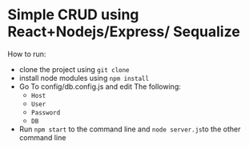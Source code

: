 <html>
<body>
<h1>Simple CRUD using React+Nodejs/Express/ Sequalize</h1>
<p>How to run:</p>
<ul>
<li>clone the project using <code>git clone</code></li>
<li>install node modules using <code>npm install</code></li>
<li>Go To config/db.config.js and edit The following:
    <ul>
        <li><code>Host</code></li>
        <li><code>User</code></li>
        <li><code>Password</code></li>
        <li><code>DB</code></li>
    </ul>
</li>
<li>Run <code>npm start</code> to the command line and <code>node server.js</code>to the other command line</li>
</ul>
</body>
</html>